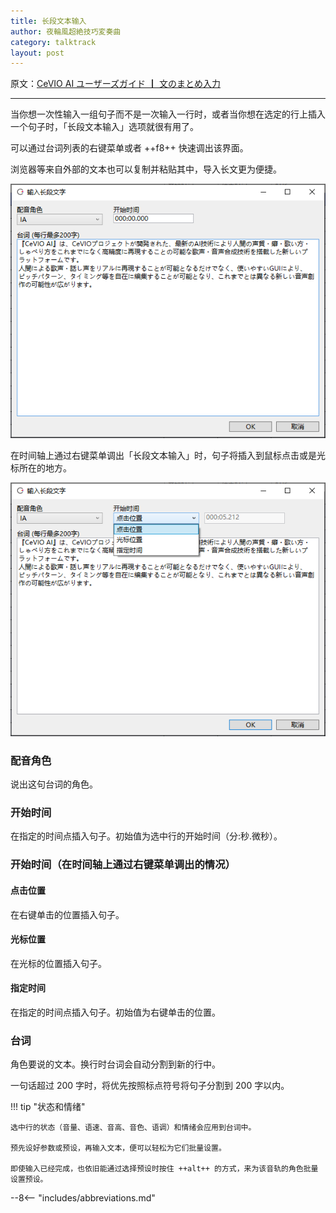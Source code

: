 ```yaml
---
title: 长段文本输入
author: 夜輪風超絶技巧変奏曲
category: talktrack
layout: post
---
```

原文：[CeVIO AI ユーザーズガイド ┃ 文のまとめ入力](https://cevio.jp/guide/cevio_ai/talktrack/longsentence/)

---
当你想一次性输入一组句子而不是一次输入一行时，或者当你想在选定的行上插入一个句子时，「长段文本输入」选项就很有用了。

可以通过台词列表的右键菜单或者 ++f8++ 快速调出该界面。

浏览器等来自外部的文本也可以复制并粘贴其中，导入长文更为便捷。

![invoke Enter Text Collectively](images/longsentence_1.png)

在时间轴上通过右键菜单调出「长段文本输入」时，句子将插入到鼠标点击或是光标所在的地方。

![invoke Enter Text Collectively on Timeline](images/longsentence_2.png)

### 配音角色

说出这句台词的角色。

### 开始时间

在指定的时间点插入句子。初始值为选中行的开始时间（分:秒.微秒）。

### 开始时间（在时间轴上通过右键菜单调出的情况）

#### 点击位置

在右键单击的位置插入句子。

#### 光标位置

在光标的位置插入句子。

#### 指定时间

在指定的时间点插入句子。初始值为右键单击的位置。

### 台词

角色要说的文本。换行时台词会自动分割到新的行中。

一句话超过 200 字时，将优先按照标点符号将句子分割到 200 字以内。

!!! tip "状态和情绪"

    选中行的状态（音量、语速、音高、音色、语调）和情绪会应用到台词中。

    预先设好参数或预设，再输入文本，便可以轻松为它们批量设置。
    
    即使输入已经完成，也依旧能通过选择预设时按住 ++alt++ 的方式，来为该音轨的角色批量设置预设。

--8<-- "includes/abbreviations.md"
